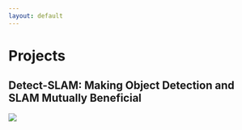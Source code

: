 ```yaml
---
layout: default
---
```

# [](#header-1)Projects

## [](#header-2)Detect-SLAM: Making Object Detection and SLAM Mutually Beneficial
![]({{site.baseurl}}/assets/images/Detect_SLAM_framework.png)

